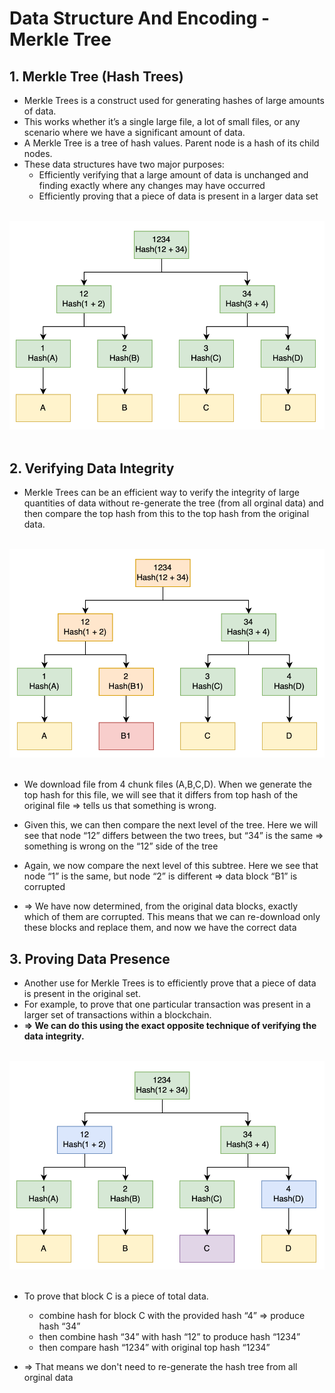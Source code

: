 # **Data Structure And Encoding - Merkle Tree**

## **1. Merkle Tree (Hash Trees)**

- Merkle Trees is a construct used for generating hashes of large amounts of data.
- This works whether it’s a single large file, a lot of small files, or any scenario where we have a significant amount of data.
- A Merkle Tree is a tree of hash values. Parent node is a hash of its child nodes.
- These data structures have two major purposes:
  - Efficiently verifying that a large amount of data is unchanged and finding exactly where any changes may have occurred
  - Efficiently proving that a piece of data is present in a larger data set

<div class="image-container" align="center">
<br>
<img src="img/Merkle-Tree.webp" alt="Merkle Tree"  >
</div><br>

## **2. Verifying Data Integrity**

- Merkle Trees can be an efficient way to verify the integrity of large quantities of data without re-generate the tree (from all orginal data) and then compare the top hash from this to the top hash from the original data.

<div class="image-container" align="center">
<br>
<img src="img/Merkle-Tree-2.webp" alt="Merkle Tree"  >
</div><br>

- We download file from 4 chunk files (A,B,C,D). When we generate the top hash for this file, we will see that it differs from top hash of the original file => tells us that something is wrong.
- Given this, we can then compare the next level of the tree. Here we will see that node “12” differs between the two trees, but “34” is the same => something is wrong on the “12” side of the tree
- Again, we now compare the next level of this subtree. Here we see that node “1” is the same, but node “2” is different => data block “B1” is corrupted

- => We have now determined, from the original data blocks, exactly which of them are corrupted. This means that we can re-download only these blocks and replace them, and now we have the correct data

## **3. Proving Data Presence**

- Another use for Merkle Trees is to efficiently prove that a piece of data is present in the original set.
- For example, to prove that one particular transaction was present in a larger set of transactions within a blockchain.
- **=> We can do this using the exact opposite technique of verifying the data integrity.**

<div class="image-container" align="center">
<br>
<img src="img/Merkle-Tree-3.webp" alt="Merkle Tree"  >
</div><br>

- To prove that block C is a piece of total data.

  - combine hash for block C with the provided hash “4” => produce hash “34”
  - then combine hash “34” with hash “12” to produce hash “1234”
  - then compare hash “1234” with original top hash “1234”

- => That means we don't need to re-generate the hash tree from all orginal data
